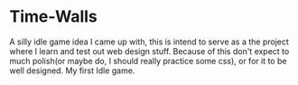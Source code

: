 # Time-Walls
A silly idle game idea I came up with, this is intend to serve as a the project where I learn and test out web design stuff.
Because of this don't expect to much polish(or maybe do, I should really practice some css), or for it to be well designed.
My first Idle game.

